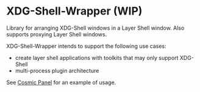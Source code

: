 # XDG-Shell-Wrapper (WIP)

Library for arranging XDG-Shell windows in a Layer Shell window. Also supports proxying Layer Shell windows. 

XDG-Shell-Wrapper intends to support the following use cases:
- create layer shell applications with toolkits that may only support XDG-Shell
- multi-process plugin architecture

See [Cosmic Panel](https://github.com/pop-os/cosmic-panel) for an example of usage.
